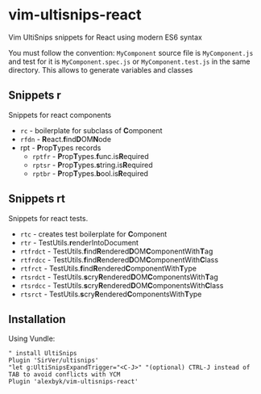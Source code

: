 # vim-ultisnips-react
Vim  UltiSnips snippets for React using modern ES6 syntax

You must follow the convention: `MyComponent` source file is `MyComponent.js` and test for it is `MyComponent.spec.js` or `MyComponent.test.js` in the same directory. This allows to generate variables and classes

## Snippets r
Snippets for react components

* `rc` - boilerplate for subclass of **C**omponent
* `rfdn` - **R**eact.**f**ind**D**OM**N**ode
* rpt - **P**rop**T**ypes records
  * ``rptfr`` - **P**rop**T**ypes.**f**unc.is**R**equired
  * ``rptsr`` - **P**rop**T**ypes.**s**tring.is**R**equired
  * ``rptbr`` - **P**rop**T**ypes.**b**ool.is**R**equired

## Snippets rt
Snippets for react tests.
* `rtc` - creates test boilerplate for **C**omponent
* `rtr` - TestUtils.**r**enderIntoDocument
* `rtfrdct` - TestUtils.**f**ind**R**endered**D**OM**C**omponentWith**T**ag
* `rtfrdcc` - TestUtils.**f**ind**R**endered**D**OM**C**omponentWith**C**lass
* `rtfrct` - TestUtils.**f**ind**R**endered**C**omponentWith**T**ype
* `rtsrdct` - TestUtils.**s**cry**R**endered**D**OM**C**omponentsWith**T**ag
* `rtsrdcc` - TestUtils.**s**cry**R**endered**D**OM**C**omponentsWith**C**lass
* `rtsrct` - TestUtils.**s**cry**R**endered**C**omponentsWith**T**ype

## Installation
Using Vundle:
```
" install UltiSnips
Plugin 'SirVer/ultisnips'
"let g:UltiSnipsExpandTrigger="<C-J>" "(optional) CTRL-J instead of TAB to avoid conflicts with YCM
Plugin 'alexbyk/vim-ultisnips-react'
```
